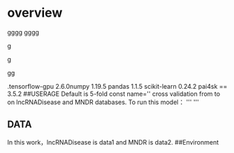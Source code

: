 # overview
gggg
gggg

g


g

gg

.tensorflow-gpu 2.6.0numpy 
 1.19.5
pandas 
 1.1.5
scikit-learn 
 0.24.2
pai4sk == 3.5.2
##USERAGE
Default is 5-fold const name='' cross validation from 
 to 
 on lncRNADisease and MNDR databases. To run this model：
'''
'''
## DATA

In this work，lncRNADisease is data1 and MNDR is data2.
##Environment
```Java

 ```
 
